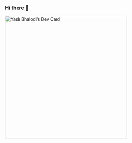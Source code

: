 ### Hi there 👋

<!--
**YashBhalodi/YashBhalodi** is a ✨ _special_ ✨ repository because its `README.md` (this file) appears on your GitHub profile.

Here are some ideas to get you started:

- 🔭 I’m currently working on ...
- 🌱 I’m currently learning ...
- 👯 I’m looking to collaborate on ...
- 🤔 I’m looking for help with ...
- 💬 Ask me about ...
- 📫 How to reach me: ...
- 😄 Pronouns: ...
- ⚡ Fun fact: ...
-->

<a href="https://app.daily.dev/yashbhalodi"><img src="https://api.daily.dev/devcards/7bcd3f86252d4591a4dd3f162d376441.png?r=j31" width="400" alt="Yash Bhalodi's Dev Card"/></a>
